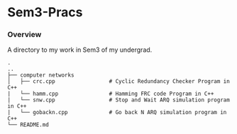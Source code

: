 # Sem3-Pracs
### Overview

A directory to my work in Sem3 of my undergrad. 

```
.   
..    
├── computer networks     
│   ├── crc.cpp                 # Cyclic Redundancy Checker Program in C++    
|   └── hamm.cpp                # Hamming FRC code Program in C++    
|   └── snw.cpp                 # Stop and Wait ARQ simulation program in C++    
|   └── gobackn.cpp             # Go back N ARQ simulation program in C++       
└── README.md     
```
